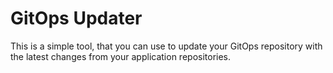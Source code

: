 # GitOps Updater

This is a simple tool, that you can use to update your GitOps repository with the latest changes from your application repositories.